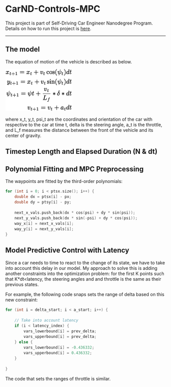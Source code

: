 # CarND-Controls-MPC
This project is part of Self-Driving Car Engineer Nanodegree Program.
Details on how to run this project is [here](./install.md).

---

## The model

The equation of motion of the vehicle is described as below.

![eqns](./eqns.png)

where x_t, y_t, psi_t are the coordinates and orientation of the car with respective to the car at time t,
delta is the steering angle, a_t is the throttle, and L_f measures the distance between the front of the vehicle and its center of gravity. 


## Timestep Length and Elapsed Duration (N & dt)




## Polynomial Fitting and MPC Preprocessing

The waypoints are fitted by the third-order polynomials:

```c
for (int i = 0; i < ptsx.size(); i++) {
    double dx = ptsx[i] - px;
    double dy = ptsy[i] - py;

    next_x_vals.push_back(dx * cos(psi) + dy * sin(psi));
    next_y_vals.push_back(dx * sin(-psi) + dy * cos(psi));
    way_x[i] = next_x_vals[i];
    way_y[i] = next_y_vals[i];
}
```


## Model Predictive Control with Latency

Since a car needs to time to react to the change of its state, we have to take into account this delay in our model. My approach to solve this is adding another constraints into the optimization problem:
for the first K points such that K*dt<latency, the steering angles and and throttle is the same as their previous states.

For example, the following code snaps sets the range of delta based on this new constraint:
```c
for (int i = delta_start; i < a_start; i++) {

    // Take into account latency
    if (i < latency_index) {
        vars_lowerbound[i] = prev_delta;
        vars_upperbound[i] = prev_delta;
    } else {
        vars_lowerbound[i] = -0.436332;
        vars_upperbound[i] = 0.436332;
    }

}
```

The code that sets the ranges of throttle is similar.



